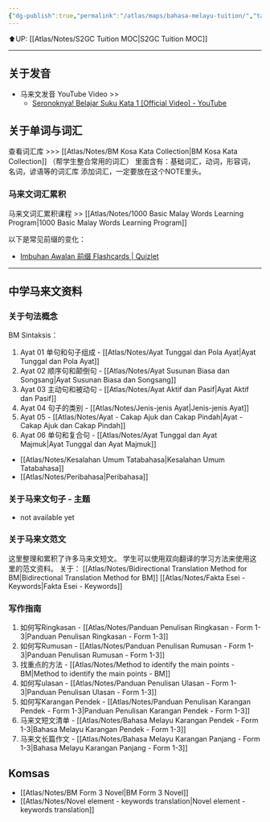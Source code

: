 ```yaml
---
{"dg-publish":true,"permalink":"/atlas/maps/bahasa-melayu-tuition/","tags":["Tuition/BM","map"],"noteIcon":""}
---
```


⬆️UP: [[Atlas/Notes/S2GC Tuition MOC\|S2GC Tuition MOC]]

---
## 关于发音
- 马来文发音 YouTube Video >>
	- [Seronoknya! Belajar Suku Kata 1 [Official Video] - YouTube](https://youtu.be/_82WvgZO03k?si=x1QlPyNiPebtNexE)

## 关于单词与词汇

查看词汇库 >>> [[Atlas/Notes/BM Kosa Kata Collection\|BM Kosa Kata Collection]] （帮学生整合常用的词汇）
里面含有：基础词汇，动词，形容词，名词，谚语等的词汇库
添加词汇，一定要放在这个NOTE里头。

### 马来文词汇累积
马来文词汇累积课程 >> [[Atlas/Notes/1000 Basic Malay Words Learning Program\|1000 Basic Malay Words Learning Program]]

以下是常见前缀的变化：
- [Imbuhan Awalan 前缀 Flashcards | Quizlet](https://quizlet.com/586904610/imbuhan-awalan-%E5%89%8D%E7%BC%80-flash-cards/?i=1vbzw5&x=1jqt)

---

## 中学马来文资料
### 关于句法概念
BM Sintaksis：
1. Ayat 01 单句和句子组成 - [[Atlas/Notes/Ayat Tunggal dan Pola Ayat\|Ayat Tunggal dan Pola Ayat]]
2. Ayat 02 顺序句和颠倒句 - [[Atlas/Notes/Ayat Susunan Biasa dan Songsang\|Ayat Susunan Biasa dan Songsang]]
3. Ayat 03 主动句和被动句 - [[Atlas/Notes/Ayat Aktif dan Pasif\|Ayat Aktif dan Pasif]]
4. Ayat 04 句子的类别 -  [[Atlas/Notes/Jenis-jenis Ayat\|Jenis-jenis Ayat]]
5. Ayat 05 - [[Atlas/Notes/Ayat - Cakap Ajuk dan Cakap Pindah\|Ayat - Cakap Ajuk dan Cakap Pindah]]
6. Ayat 06 单句和复合句 - [[Atlas/Notes/Ayat Tunggal dan Ayat Majmuk\|Ayat Tunggal dan Ayat Majmuk]] 

- [[Atlas/Notes/Kesalahan Umum Tatabahasa\|Kesalahan Umum Tatabahasa]]
- [[Atlas/Notes/Peribahasa\|Peribahasa]]
### 关于马来文句子 - 主题
- not available yet

### 关于马来文范文
这里整理和累积了许多马来文短文。
学生可以使用双向翻译的学习方法来使用这里的范文资料。
关于： [[Atlas/Notes/Bidirectional Translation Method for BM\|Bidirectional Translation Method for BM]]
[[Atlas/Notes/Fakta Esei - Keywords\|Fakta Esei - Keywords]]
### 写作指南

1. 如何写Ringkasan -  [[Atlas/Notes/Panduan Penulisan Ringkasan - Form 1-3\|Panduan Penulisan Ringkasan - Form 1-3]]
2. 如何写Rumusan - [[Atlas/Notes/Panduan Penulisan Rumusan - Form 1-3\|Panduan Penulisan Rumusan - Form 1-3]]
3. 找重点的方法 - [[Atlas/Notes/Method to identify the main points - BM\|Method to identify the main points - BM]]
4. 如何写ulasan - [[Atlas/Notes/Panduan Penulisan Ulasan - Form 1-3\|Panduan Penulisan Ulasan - Form 1-3]]
5. 如何写Karangan Pendek - [[Atlas/Notes/Panduan Penulisan Karangan Pendek - Form 1-3\|Panduan Penulisan Karangan Pendek - Form 1-3]]
6. 马来文短文清单 - [[Atlas/Notes/Bahasa Melayu Karangan Pendek - Form 1-3\|Bahasa Melayu Karangan Pendek - Form 1-3]]
7. 马来文长篇作文 - [[Atlas/Notes/Bahasa Melayu Karangan Panjang - Form 1-3\|Bahasa Melayu Karangan Panjang - Form 1-3]]
## Komsas
- [[Atlas/Notes/BM Form 3 Novel\|BM Form 3 Novel]]
- [[Atlas/Notes/Novel element - keywords translation\|Novel element - keywords translation]]